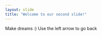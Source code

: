 ```yaml
---
layout: slide
title: "Welcome to our second slide!"
---
```

Make dreams :)
Use the left arrow to go back